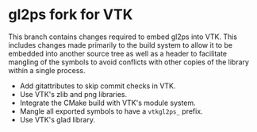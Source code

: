 # gl2ps fork for VTK

This branch contains changes required to embed gl2ps into VTK. This
includes changes made primarily to the build system to allow it to be embedded
into another source tree as well as a header to facilitate mangling of the
symbols to avoid conflicts with other copies of the library within a single
process.

  * Add gitattributes to skip commit checks in VTK.
  * Use VTK's zlib and png libraries.
  * Integrate the CMake build with VTK's module system.
  * Mangle all exported symbols to have a `vtkgl2ps_` prefix.
  * Use VTK's glad library.
